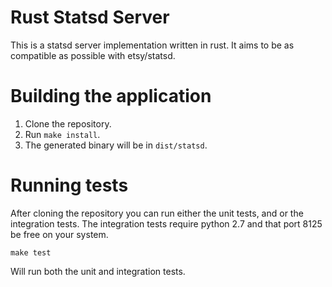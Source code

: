# Rust Statsd Server

This is a statsd server implementation written in rust. It aims to be as
compatible as possible with etsy/statsd.


# Building the application

1. Clone the repository.
2. Run `make install`.
3. The generated binary will be in `dist/statsd`.


# Running tests

After cloning the repository you can run either the unit tests, and or the
integration tests. The integration tests require python 2.7 and that port 8125
be free on your system.

```
make test
```

Will run both the unit and integration tests.

